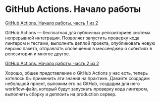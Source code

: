 # GitHub Actions. Начало работы 

[GitHub Actions. Начало работы, часть 1 из 2](https://tokmakov.msk.ru/blog/item/706)

GitHub Actions — бесплатная для публичных репозиториев система непрерывной интеграции. Позволяет запустить проверку кода линтером и тестами, выполнить деплой проекта, опубликовать новую версию пакета, отправлять оповещения в мессенджер о событиях в репозитории и многое другое.

[GitHub Actions. Начало работы, часть 2 из 2](https://tokmakov.msk.ru/blog/item/707)

Хорошо, общее представление о GitHub Actions у нас есть, теперь хотелось бы применить эти знания на практике. Давайте создадим небольшой проект, выложим его на GitHub, создадим для него workflow-файл, который будут запускать проверку кода линтером, выполнять сборку и деплоить на production сервер.
